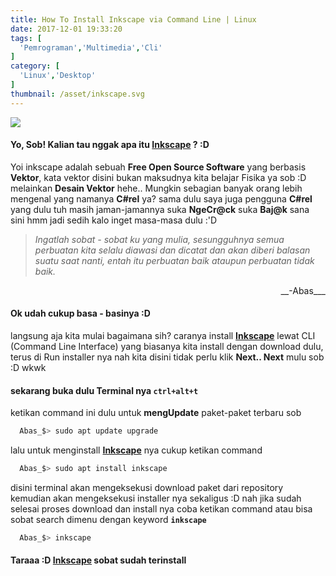 ```yaml
---
title: How To Install Inkscape via Command Line | Linux
date: 2017-12-01 19:33:20
tags: [
  'Pemrograman','Multimedia','Cli'
]
category: [
  'Linux','Desktop'
]
thumbnail: /asset/inkscape.svg
---
```

![](/asset/inkscape.svg)
#### Yo, Sob! Kalian tau nggak apa itu [**Inkscape**](https://inkscape.org) ? :D 
Yoi inkscape adalah sebuah **Free Open Source Software** yang berbasis **Vektor**, kata vektor disini bukan maksudnya kita belajar Fisika ya sob :D melainkan **Desain Vektor** hehe.. Mungkin sebagian banyak orang lebih mengenal yang namanya **C#rel** ya? sama dulu saya juga pengguna **C#rel** yang dulu tuh masih jaman-jamannya suka **NgeCr@ck** suka **Baj@k** sana sini hmm jadi sedih kalo inget masa-masa dulu :'D

<!-- more -->

> _Ingatlah sobat - sobat ku yang mulia, sesungguhnya semua perbuatan kita selalu diawasi dan dicatat dan akan diberi balasan suatu saat nanti, entah itu perbuatan baik ataupun perbuatan tidak baik._
<p style="text-align:right">__-Abas___</p> 

#### Ok udah cukup basa - basinya :D
langsung aja kita mulai bagaimana sih? caranya install [**Inkscape**](https://inkscape.org) lewat CLI (Command Line Interface) yang biasanya kita install dengan download dulu, terus di Run installer nya nah kita disini tidak perlu klik **Next.. Next** mulu sob :D wkwk

#### sekarang buka dulu Terminal nya ``ctrl+alt+t``
ketikan command ini dulu untuk **mengUpdate** paket-paket terbaru sob
``` bash
  Abas_$> sudo apt update upgrade
```

lalu untuk menginstall [**Inkscape**](https://inkscape.org) nya cukup ketikan command
``` bash 
  Abas_$> sudo apt install inkscape
```
disini terminal akan mengeksekusi download paket dari repository kemudian akan mengeksekusi installer nya sekaligus :D nah jika sudah selesai proses download dan install nya coba ketikan command atau bisa sobat search dimenu dengan keyword __``inkscape``__
``` bash
  Abas_$> inkscape
```

#### Taraaa :D [**Inkscape**](https://inkscape.org) sobat sudah terinstall